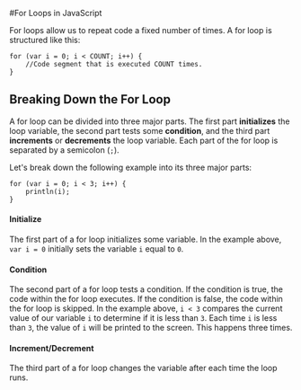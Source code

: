 #For Loops in JavaScript

For loops allow us to repeat code a fixed number of times. A for loop is structured like this:

```
for (var i = 0; i < COUNT; i++) {
    //Code segment that is executed COUNT times.
}
```

## Breaking Down the For Loop

A for loop can be divided into three major parts. The first part **initializes** the loop variable, the second part tests some **condition**, and the third part **increments** or **decrements** the loop variable. Each part of the for loop is separated by a semicolon (`;`). 

Let's break down the following example into its three major parts:

```
for (var i = 0; i < 3; i++) {
    println(i);
}
```

#### Initialize

The first part of a for loop initializes some variable. In the example above, `var i = 0` initially sets the variable `i` equal to `0`. 

#### Condition

The second part of a for loop tests a condition. If the condition is true, the code within the for loop executes. If the condition is false, the code within the for loop is skipped. In the example above, `i < 3` compares the current value of our variable `i` to determine if it is less than `3`. Each time `i` is less than `3`, the value of `i` will be printed to the screen. This happens three times.

#### Increment/Decrement

The third part of a for loop changes the variable after each time the loop runs.


